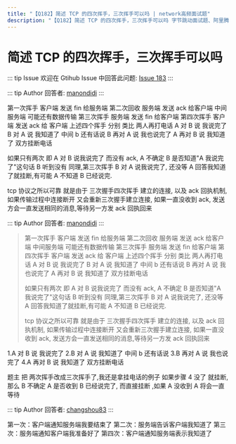 ```yaml
---
title: "【Q182】简述 TCP 的四次挥手，三次挥手可以吗 | network高频面试题"
description: "【Q182】简述 TCP 的四次挥手，三次挥手可以吗 字节跳动面试题、阿里腾讯面试题、美团小米面试题。"
---
```


# 简述 TCP 的四次挥手，三次挥手可以吗

::: tip Issue
欢迎在 Gtihub Issue 中回答此问题: [Issue 183](https://github.com/shfshanyue/Daily-Question/issues/183)
:::

::: tip Author
回答者: [manondidi](https://github.com/manondidi)
:::

第一次挥手 客户端 发送 fin 给服务端
第二次回收 服务端 发送 ack 给客户端
中间服务端 可能还有数据传输
第三次挥手 服务端 发送 fin 给客户端
第四次挥手 客户端 发送 ack 给 客户端
上述四个挥手 分别 类比 两人再打电话
A 对 B 说 我说完了
B 对 A 说 我知道了
中间 b 还有话说
B 再对 A 说 我也说完了
A 再对 B 说 我知道了
双方挂断电话

如果只有两次 即 A 对 B 说我说完了 而没有 ack, A 不确定 B 是否知道"A 我说完了"这句话 B 听到没有
同理,第三次挥手 B 对 A 说我说完了, 还没等 A 回答我知道了就挂断,有可能 A 不知道 B 已经说完.

tcp 协议之所以可靠 就是由于 三次握手四次挥手 建立的连接, 以及 ack 回执机制,
如果传输过程中连接断开 又会重新三次握手建立连接, 如果一直没收到 ack, 发送方会一直发送相同的消息,等待另一方发 ack 回执回来

::: tip Author
回答者: [manondidi](https://github.com/manondidi)
:::

> 第一次挥手 客户端 发送 fin 给服务端
> 第二次回收 服务端 发送 ack 给客户端
> 中间服务端 可能还有数据传输
> 第三次挥手 服务端 发送 fin 给客户端
> 第四次挥手 客户端 发送 ack 给 客户端
> 上述四个挥手 分别 类比 两人再打电话
> A 对 B 说 我说完了
> B 对 A 说 我知道了
> 中间 b 还有话说
> B 再对 A 说 我也说完了
> A 再对 B 说 我知道了
> 双方挂断电话
>
> 如果只有两次 即 A 对 B 说我说完了 而没有 ack, A 不确定 B 是否知道"A 我说完了"这句话 B 听到没有
> 同理,第三次挥手 B 对 A 说我说完了, 还没等 A 回答我知道了就挂断,有可能 A 不知道 B 已经说完.
>
> tcp 协议之所以可靠 就是由于 三次握手四次挥手 建立的连接, 以及 ack 回执机制,
> 如果传输过程中连接断开 又会重新三次握手建立连接, 如果一直没收到 ack, 发送方会一直发送相同的消息,等待另一方发 ack 回执回来

1.A 对 B 说 我说完了
2.B 对 A 说 我知道了
中间 b 还有话说
3.B 再对 A 说 我也说完了
4.A 再对 B 说 我知道了
双方挂断电话

题主 把 两次挥手改成三次挥手了,我还是拿挂电话的例子
如果步骤 4 没了 就挂断,那么 B 不确定 A 是否收到 B 已经说完了, 而直接挂断
,如果 A 没收到 A 将会一直等待

::: tip Author
回答者: [changshou83](https://github.com/changshou83)
:::

第一次：客户端通知服务端我要结束了
第二次：服务端告诉客户端我知道了
第三次：服务端通知客户端我准备好了
第四次：客户端通知服务端表示我知道了
